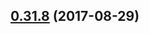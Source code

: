 <a name="0.31.8"></a>
## [0.31.8](https://github.com/ipfs/interface-ipfs-core/compare/v0.31.7...v0.31.8) (2017-08-29)



